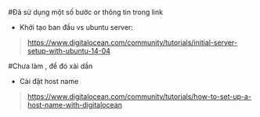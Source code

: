 #Đã sử dụng một số bước or thông tin trong link

* Khởi tạo ban đầu vs ubuntu server: 
> https://www.digitalocean.com/community/tutorials/initial-server-setup-with-ubuntu-14-04



#Chưa làm , để đó xài dần
* Cài đặt host name
> https://www.digitalocean.com/community/tutorials/how-to-set-up-a-host-name-with-digitalocean

#

